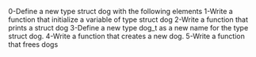 0-Define a new type struct dog with the following elements
1-Write a function that initialize a variable of type struct dog
2-Write a function that prints a struct dog
3-Define a new type dog_t as a new name for the type struct dog.
4-Write a function that creates a new dog.
5-Write a function that frees dogs
